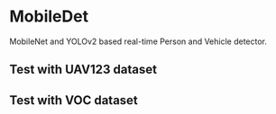 # MobileDet
MobileNet and YOLOv2 based real-time Person and Vehicle detector.

## Test with UAV123 dataset 


## Test with VOC dataset 
